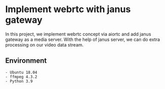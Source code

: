# Implement webrtc with janus gateway
In this project, we implement webrtc concept via aiortc and add janus gateway as a media server. With the help of janus server, we can do extra processing on our video data stream.

## Environment
```
- Ubuntu 18.04
- ffmpeg 4.3.2
- Python 3.9
```